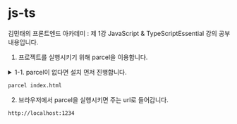# js-ts

김민태의 프론트엔드 아카데미 : 제 1강 JavaScript & TypeScriptEssential 강의 공부 내용입니다.

1. 프로젝트를 실행시키기 위해 parcel을 이용합니다.

<details>
<summary>1-1. parcel이 없다면 설치 먼저 진행합니다.</summary>

```bash
yarn add --dev parcel
```

or

```bash
npm install --save-dev parcel
```

</details>

```bash
parcel index.html
```

2. 브라우저에서 parcel을 실행시키면 주는 url로 들어갑니다.

```bash
http://localhost:1234
```
